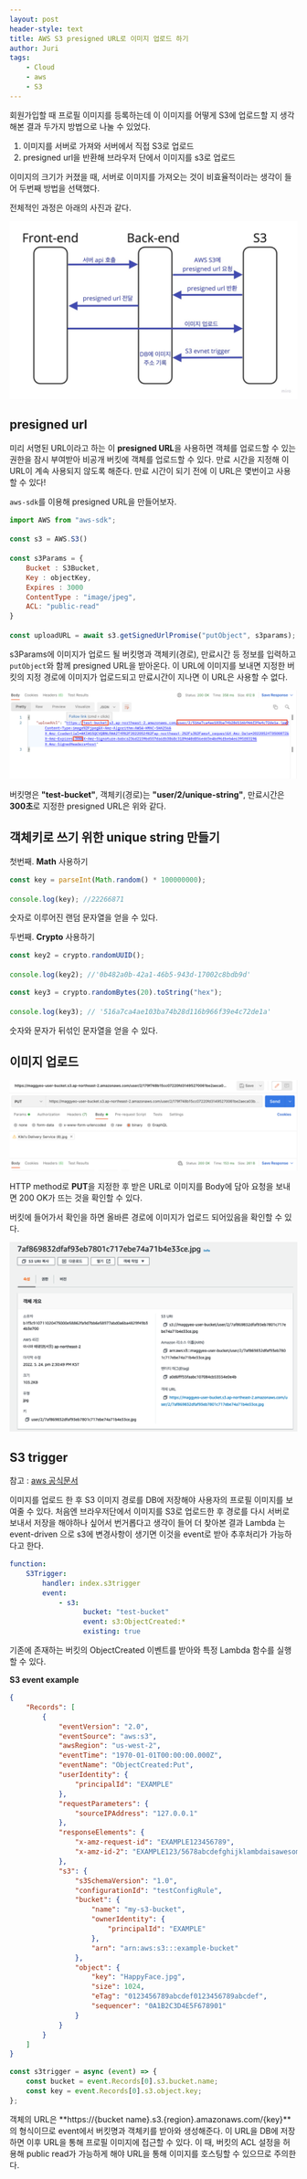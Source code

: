```yaml
---
layout: post
header-style: text
title: AWS S3 presigned URL로 이미지 업로드 하기
author: Juri
tags:
    - Cloud
    - aws
    - S3
---
```


회원가입할 때 프로필 이미지를 등록하는데 이 이미지를 어떻게 S3에 업로드할 지 생각해본 결과 두가지 방법으로 나눌 수 있었다.

1. 이미지를 서버로 가져와 서버에서 직접 S3로 업로드
2. presigned url을 반환해 브라우저 단에서 이미지를 s3로 업로드

이미지의 크기가 커졌을 때, 서버로 이미지를 가져오는 것이 비효율적이라는 생각이 들어 두번째 방법을 선택했다.

전체적인 과정은 아래의 사진과 같다.

![](/img/in-post/presignedurl.jpg)

## presigned url

미리 서명된 URL이라고 하는 이 **presigned URL**을 사용하면 객체를 업로드할 수 있는 권한을 잠시 부여받아 비공개 버킷에 객체를 업로드할 수 있다. 만료 시간을 지정해 이 URL이 계속 사용되지 않도록 해준다. 만료 시간이 되기 전에 이 URL은 몇번이고 사용할 수 있다!

`aws-sdk`를 이용해 presigned URL을 만들어보자.

```js
import AWS from "aws-sdk";

const s3 = AWS.S3()

const s3Params = {
    Bucket : S3Bucket,
    Key : objectKey,
    Expires : 3000
    ContentType : "image/jpeg",
    ACL: "public-read"
}

const uploadURL = await s3.getSignedUrlPromise("putObject", s3params);
```

s3Params에 이미지가 업로드 될 버킷명과 객체키(경로), 만료시간 등 정보를 입력하고 `putObject`와 함께 presigned URL을 받아온다. 이 URL에 이미지를 보내면 지정한 버킷의 지정 경로에 이미지가 업로드되고 만료시간이 지나면 이 URL은 사용할 수 없다.

![](/img/in-post/presignedurl2.png)

버킷명은 **"test-bucket"**, 객체키(경로)는 **"user/2/unique-string"**, 만료시간은 **300초**로 지정한 presigned URL은 위와 같다.

## 객체키로 쓰기 위한 unique string 만들기

첫번째. **Math** 사용하기

```js
const key = parseInt(Math.random() * 100000000);

console.log(key); //22266871
```

숫자로 이루어진 랜덤 문자열을 얻을 수 있다.

두번째. **Crypto** 사용하기

```js
const key2 = crypto.randomUUID();

console.log(key2); //'0b482a0b-42a1-46b5-943d-17002c8bdb9d'
```

```js
const key3 = crypto.randomBytes(20).toString("hex");

console.log(key3); // '516a7ca4ae103ba74b28d116b966f39e4c72de1a'
```

숫자와 문자가 뒤섞인 문자열을 얻을 수 있다.

## 이미지 업로드

![](/img/in-post/presignedurl3.png)

HTTP method로 **PUT**을 지정한 후 받은 URL로 이미지를 Body에 담아 요청을 보내면 200 OK가 뜨는 것을 확인할 수 있다.

버킷에 들어가서 확인을 하면 올바른 경로에 이미지가 업로드 되어있음을 확인할 수 있다.

![](/img/in-post/presignedurl4.png)

## S3 trigger

참고 : [aws 공식문서](https://docs.aws.amazon.com/ko_kr/lambda/latest/dg/with-s3-example.html)

이미지를 업로드 한 후 S3 이미지 경로를 DB에 저장해야 사용자의 프로필 이미지를 보여줄 수 있다. 처음엔 브라우저단에서 이미지를 S3로 업로드한 후 경로를 다시 서버로 보내서 저장을 해야하나 싶어서 번거롭다고 생각이 들어 더 찾아본 결과 Lambda 는 event-driven 으로 s3에 변경사항이 생기면 이것을 event로 받아 추후처리가 가능하다고 한다.

```yml
function:
    S3Trigger:
        handler: index.s3trigger
        event:
            - s3:
                  bucket: "test-bucket"
                  event: s3:ObjectCreated:*
                  existing: true
```

기존에 존재하는 버킷의 ObjectCreated 이벤트를 받아와 특정 Lambda 함수를 실행할 수 있다.

**S3 event example**

```json
{
    "Records": [
        {
            "eventVersion": "2.0",
            "eventSource": "aws:s3",
            "awsRegion": "us-west-2",
            "eventTime": "1970-01-01T00:00:00.000Z",
            "eventName": "ObjectCreated:Put",
            "userIdentity": {
                "principalId": "EXAMPLE"
            },
            "requestParameters": {
                "sourceIPAddress": "127.0.0.1"
            },
            "responseElements": {
                "x-amz-request-id": "EXAMPLE123456789",
                "x-amz-id-2": "EXAMPLE123/5678abcdefghijklambdaisawesome/mnopqrstuvwxyzABCDEFGH"
            },
            "s3": {
                "s3SchemaVersion": "1.0",
                "configurationId": "testConfigRule",
                "bucket": {
                    "name": "my-s3-bucket",
                    "ownerIdentity": {
                        "principalId": "EXAMPLE"
                    },
                    "arn": "arn:aws:s3:::example-bucket"
                },
                "object": {
                    "key": "HappyFace.jpg",
                    "size": 1024,
                    "eTag": "0123456789abcdef0123456789abcdef",
                    "sequencer": "0A1B2C3D4E5F678901"
                }
            }
        }
    ]
}
```

```js
const s3trigger = async (event) => {
    const bucket = event.Records[0].s3.bucket.name;
    const key = event.Records[0].s3.object.key;
};
```

객체의 URL은 **https://{bucket name}.s3.{region}.amazonaws.com/{key}**의 형식이므로 event에서 버킷명과 객체키를 받아와 생성해준다. 이 URL을 DB에 저장하면 이후 URL을 통해 프로필 이미지에 접근할 수 있다. 이 때, 버킷의 ACL 설정을 허용해 public read가 가능하게 해야 URL을 통해 이미지를 호스팅할 수 있으므로 주의한다.
